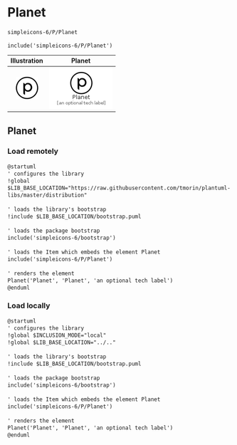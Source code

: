 # Planet


```text
simpleicons-6/P/Planet
```

```text
include('simpleicons-6/P/Planet')
```



| Illustration | Planet |
| :---: | :---: |
| ![illustration for Illustration](../../simpleicons-6/P/Planet.png) | ![illustration for Planet](../../simpleicons-6/P/Planet.Local.png) |




## Planet

### Load remotely
```plantuml
@startuml
' configures the library
!global $LIB_BASE_LOCATION="https://raw.githubusercontent.com/tmorin/plantuml-libs/master/distribution"

' loads the library's bootstrap
!include $LIB_BASE_LOCATION/bootstrap.puml

' loads the package bootstrap
include('simpleicons-6/bootstrap')

' loads the Item which embeds the element Planet
include('simpleicons-6/P/Planet')

' renders the element
Planet('Planet', 'Planet', 'an optional tech label')
@enduml
```

### Load locally
```plantuml
@startuml
' configures the library
!global $INCLUSION_MODE="local"
!global $LIB_BASE_LOCATION="../.."

' loads the library's bootstrap
!include $LIB_BASE_LOCATION/bootstrap.puml

' loads the package bootstrap
include('simpleicons-6/bootstrap')

' loads the Item which embeds the element Planet
include('simpleicons-6/P/Planet')

' renders the element
Planet('Planet', 'Planet', 'an optional tech label')
@enduml
```

